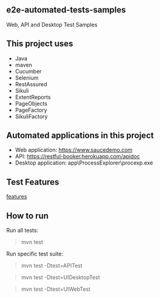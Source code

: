 e2e-automated-tests-samples
-------------------

Web, API and Desktop Test Samples

This project uses
-------------------
* Java
* maven
* Cucumber
* Selenium
* RestAssured
* Sikuli
* ExtentReports
* PageObjects
* PageFactory
* SikuliFactory

Automated applications in this project
-------------------

* Web application: https://www.saucedemo.com
* API: https://restful-booker.herokuapp.com/apidoc
* Desktop application: app\ProcessExplorer\procexp.exe

Test Features
-------------------

[features](src/test/resources/features)

How to run
-------------------

Run all tests:
> mvn test

Run specific test suite:
> mvn test -Dtest=APITest

> mvn test -Dtest=UIDesktopTest

> mvn test -Dtest=UIWebTest